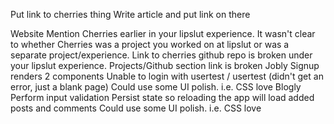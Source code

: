 Put link to cherries thing
Write article and put link on there


Website
Mention Cherries earlier in your lipslut experience. It wasn't clear to whether Cherries was a project you worked on at lipslut or was a separate project/experience.
Link to cherries github repo is broken under your lipslut experience.
Projects/Github section link is broken
Jobly
Signup renders 2 components
Unable to login with usertest / usertest (didn't get an error, just a blank page)
Could use some UI polish. i.e. CSS love
Blogly
Perform input validation
Persist state so reloading the app will load added posts and comments
Could use some UI polish. i.e. CSS love
